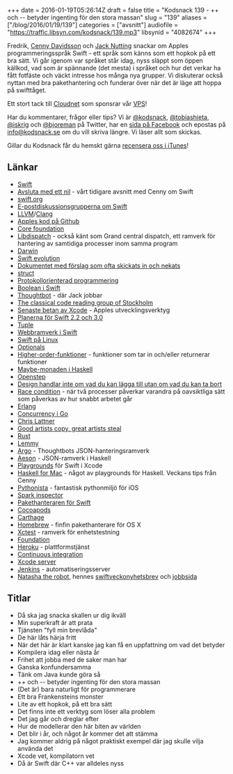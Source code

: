 +++
date = 2016-01-19T05:26:14Z
draft = false
title = "Kodsnack 139 - ++ och -- betyder ingenting för den stora massan"
slug = "139"
aliases = ["/blog/2016/01/19/139"]
categories = ["avsnitt"]
audiofile = "https://traffic.libsyn.com/kodsnack/139.mp3"
libsynid = "4082674"
+++

Fredrik, [Cenny Davidsson](https://twitter.com/Cennydavidsson) och [Jack Nutting](http://nuthole.com) snackar om Apples programmeringsspråk Swift - ett språk som känns som ett hopkok på ett bra sätt. Vi går igenom var språket står idag, nyss släppt som öppen källkod, vad som är spännande (det mesta) i språket och hur det verkar ha fått fotfäste och väckt intresse hos många nya grupper. Vi diskuterar också nyttan med bra pakethantering och funderar över när det är läge att hoppa på swifttåget.

Ett stort tack till [Cloudnet](http://www.cloudnet.se) som sponsrar vår [VPS](http://en.wikipedia.org/wiki/Virtual_private_server)!

Har du kommentarer, frågor eller tips? Vi är [@kodsnack](https://www.twitter.com/kodsnack), [@tobiashieta](https://www.twitter.com/tobiashieta), [@iskrig](https://www.twitter.com/iskrig) och [@bjoreman](https://www.twitter.com/bjoreman) på Twitter, har en [sida på Facebook](https://www.facebook.com/kodsnack) och epostas på [info@kodsnack.se](mailto:info@kodsnack.se) om du vill skriva längre. Vi läser allt som skickas.

Gillar du Kodsnack får du hemskt gärna [recensera oss i iTunes](http://itunes.apple.com/se/podcast/kodsnack/id561631498?l=en)!

## Länkar ##
* [Swift](https://en.wikipedia.org/wiki/Swift_%28programming_language%29)
* [Avsluta med ett nil](http://kodsnack.se/91/) - vårt tidigare avsnitt med Cenny om Swift
* [swift.org](https://swift.org/)
* [E-postdiskussionsgrupperna om Swift](https://swift.org/community/#mailing-lists)
* [LLVM](https://en.wikipedia.org/wiki/LLVM)/[Clang](https://en.wikipedia.org/wiki/Clang)
* [Apples kod på Github](https://github.com/apple)
* [Core foundation](https://en.wikipedia.org/wiki/Core_Foundation)
* [Libdispatch](https://en.wikipedia.org/wiki/Grand_Central_Dispatch) - också känt som Grand central dispatch, ett ramverk för hantering av samtidiga processer inom samma program
* [Darwin](https://en.wikipedia.org/wiki/Darwin_%28operating_system%29)
* [Swift evolution](https://github.com/apple/swift-evolution)
* [Dokumentet med förslag som ofta skickats in och nekats](https://github.com/apple/swift-evolution/blob/master/commonly_proposed.md)
* [struct](https://en.wikipedia.org/wiki/Struct_%28C_programming_language%29)
* [Protokollorienterad programmering](https://developer.apple.com/videos/play/wwdc2015-408/)
* [Boolean i Swift](https://medium.com/the-traveled-ios-developers-guide/swift-bool-d67985ca934#.sryzm3tw9)
* [Thoughtbot](https://thoughtbot.com/) - där Jack jobbar
* [The classical code reading group of Stockholm](http://www.meetup.com/The-Classical-Code-Reading-Group-of-Stockholm/)
* [Senaste betan av Xcode](https://developer.apple.com/xcode/download/) - Apples utvecklingsverktyg
* [Planerna för Swift 2.2 och 3.0](https://github.com/apple/swift-evolution)
* [Tuple](https://en.wikipedia.org/wiki/Tuple)
* [Webbramverk i Swift](https://github.com/PerfectlySoft/Perfect)
* [Swift på Linux](https://swift.org/blog/swift-linux-port/)
* [Optionals](https://en.wikipedia.org/wiki/Option_type)
* [Higher-order-funktioner](https://en.wikipedia.org/wiki/Higher-order_function) - funktioner som tar in och/eller returnerar funktioner
* [Maybe-monaden i Haskell](https://en.wikibooks.org/wiki/Haskell/Understanding_monads/Maybe)
* [Openstep](https://en.wikipedia.org/wiki/OpenStep)
* [Design handlar inte om vad du kan lägga till utan om vad du kan ta bort](http://english.stackexchange.com/questions/38837/where-does-this-translation-of-saint-exuperys-quote-on-design-come-from)
* [Race condition](https://en.wikipedia.org/wiki/Race_condition) - när två processer påverkar varandra på oavsiktliga sätt som påverkas av hur snabbt arbetet går
* [Erlang](https://en.wikipedia.org/wiki/Erlang_%28programming_language%29)
* [Concurrency i Go](https://www.golang-book.com/books/intro/10)
* [Chris Lattner](https://en.wikipedia.org/wiki/Chris_Lattner)
* [Good artists copy, great artists steal](http://quoteinvestigator.com/2013/03/06/artists-steal/)
* [Rust](https://www.rust-lang.org/)
* [Lemmy](https://en.wikipedia.org/wiki/Lemmy)
* [Argo](https://github.com/thoughtbot/Argo) - Thoughtbots JSON-hanteringsramverk
* [Aeson](https://hackage.haskell.org/package/aeson) - JSON-ramverk i Haskell
* [Playgrounds](https://developer.apple.com/library/ios/recipes/Playground_Help/Chapters/AboutPlaygrounds.html) för Swift i Xcode
* [Haskell for Mac](http://haskellformac.com/) - något av playgrounds för Haskell. Veckans tips från Cenny
* [Pythonista](http://omz-software.com/pythonista/) - fantastisk pythonmiljö för iOS
* [Spark inspector](http://sparkinspector.com/)
* [Pakethanteraren för Swift](https://swift.org/package-manager/)
* [Cocoapods](https://cocoapods.org/)
* [Carthage](https://github.com/Carthage/Carthage)
* [Homebrew](http://brew.sh/) - finfin pakethanterare för OS X
* [Xctest](https://github.com/apple/swift-corelibs-xctest) - ramverk för enhetstestning
* [Foundation](https://github.com/apple/swift-corelibs-foundation)
* [Heroku](https://en.wikipedia.org/wiki/Heroku) - plattformstjänst
* [Continuous integration](https://en.wikipedia.org/wiki/Continuous_integration)
* [Xcode server](https://developer.apple.com/library/ios/documentation/IDEs/Conceptual/xcode_guide-continuous_integration/)
* [Jenkins](https://jenkins-ci.org/) - automatiseringsserver
* [Natasha the robot](https://www.natashatherobot.com/), hennes [swiftveckonyhetsbrev](https://swiftnews.curated.co/) och [jobbsida](https://www.natashatherobot.com/swift-jobs/)

## Titlar ##
* Då ska jag snacka skallen ur dig ikväll
* Min superkraft är att prata
* Tjänsten "fyll min brevlåda"
* De här låts härja fritt
* När det här är klart kanske jag kan få en uppfattning om vad det betyder
* Kompilera idag eller nästa år
* Frihet att jobba med de saker man har
* Ganska konfundersamma
* Tänk om Java kunde göra så
* ++ och -- betyder ingenting för den stora massan
* (Det är) bara naturligt för programmerare
* Ett bra Frankensteins monster
* Lite av ett hopkok, på ett bra sätt
* Det finns inte ett verktyg som löser alla problem
* Det jag går och dreglar efter
* Hur de modellerar den här biten av världen
* Det blir i år, och något år kommer det att stämma
* Jag kommer aldrig på något praktiskt exempel där jag skulle vilja använda det
* Xcode vet, kompilatorn vet
* Då är Swift där C++ var alldeles nyss